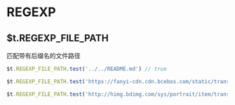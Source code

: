 # REGEXP

## $t.REGEXP_FILE_PATH

匹配带有后缀名的文件路径

```javascript
$t.REGEXP_FILE_PATH.test('../../README.md') // true

$t.REGEXP_FILE_PATH.test('https://fanyi-cdn.cdn.bcebos.com/static/translation/img/header/logo_40c4f13.svg') // true

$t.REGEXP_FILE_PATH.test('http://himg.bdimg.com/sys/portrait/item/translate.1.2c58e3d2.XkJRM54-oIJjl76I0wBPJQ.jpg') // true

```
